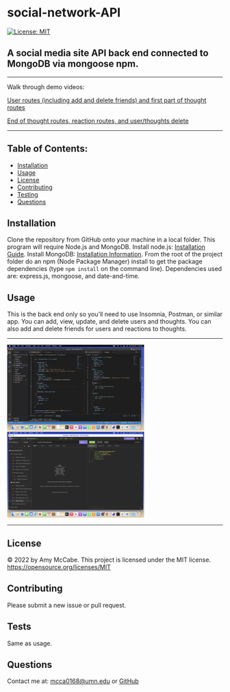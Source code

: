 # social-network-API
[![License: MIT](https://img.shields.io/badge/License-MIT-yellow.svg)](https://opensource.org/licenses/MIT)
## A social media site API back end connected to MongoDB via mongoose npm.
<hr>
Walk through demo videos:

[User routes (including add and delete friends) and first part of thought routes](https://drive.google.com/file/d/1PglojSptrJ6UPB-Rc7vr6rkAl69Wav7C/view?usp=sharing)

[End of thought routes, reaction routes, and user/thoughts delete](https://drive.google.com/file/d/1-Sua8ypB05JIPBJEw61ZMuVmXCz5NFvm/view?usp=sharing)
<hr>

## Table of Contents:
- [Installation](#installation)
- [Usage](#usage)
- [License](#license)
- [Contributing](#contributing)
- [Testing](#tests)
- [Questions](#questions)
## Installation 
Clone the repository from GitHub onto your machine in a local folder. This program will require Node.js and MongoDB. Install node.js: [Installation Guide](https://coding-boot-camp.github.io/full-stack/nodejs/how-to-install-nodejs). Install MongoDB: [Installation Information](https://www.mongodb.com/docs/manual/administration/install-community/). From the root of the project folder do an npm (Node Package Manager) install to get the package dependencies (type `npm install` on the command line). Dependencies used are: express.js, mongoose, and date-and-time. 
## Usage 
This is the back end only so you'll need to use Insomnia, Postman, or similar app. You can add, view, update, and delete users and thoughts. You can also add and delete friends for users and reactions to thoughts.

<hr>

![Screenshot](./assets/Screen%20Shot%202022-08-28%20at%2011.20.51%20AM%20Small.jpeg)
![Screenshot](./assets/Screen%20Shot%202022-08-28%20at%2011.21.47%20AM%20Small.jpeg)

<hr>

## License 
&copy; 2022 by Amy McCabe. 
This project is licensed under the MIT license.
https://opensource.org/licenses/MIT  
## Contributing 
Please submit a new issue or pull request. 
## Tests 
Same as usage.
## Questions 
Contact me at: [mcca0168@umn.edu](mailto:mcca0168@umn.edu) or [GitHub](https://github.com/McAmy2001/)
